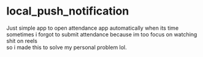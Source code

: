 # local_push_notification

Just simple app to open attendance app automatically when its time
<br/>sometimes i forgot to submit attendance because im too focus on watching shit on reels
<br/>so i made this to solve my personal problem lol. 
